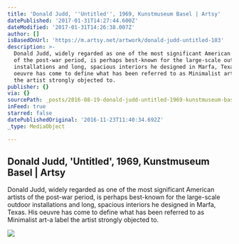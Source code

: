 ```yaml
---
title: 'Donald Judd, ''Untitled'', 1969, Kunstmuseum Basel | Artsy'
datePublished: '2017-01-31T14:27:44.600Z'
dateModified: '2017-01-31T14:26:38.007Z'
author: []
isBasedOnUrl: 'https://m.artsy.net/artwork/donald-judd-untitled-103'
description: >-
  Donald Judd, widely regarded as one of the most significant American artists
  of the post-war period, is perhaps best-known for the large-scale outdoor
  installations and long, spacious interiors he designed in Marfa, Texas. His
  oeuvre has come to define what has been referred to as Minimalist art-a label
  the artist strongly objected to.
publisher: {}
via: {}
sourcePath: _posts/2016-08-19-donald-judd-untitled-1969-kunstmuseum-basel-or-artsy.md
inFeed: true
starred: false
datePublishedOriginal: '2016-11-23T11:40:34.692Z'
_type: MediaObject

---
```

<article style=""><h1>Donald Judd, 'Untitled', 1969, Kunstmuseum Basel | Artsy</h1><p>Donald Judd, widely regarded as one of the most significant American artists of the post-war period, is perhaps best-known for the large-scale outdoor installations and long, spacious interiors he designed in Marfa, Texas. His oeuvre has come to define what has been referred to as Minimalist art-a label the artist strongly objected to.</p><img src="https://d32dm0rphc51dk.cloudfront.net/mK6xJu-SmIgOqgryJbxlwg/large.jpg" /></article>